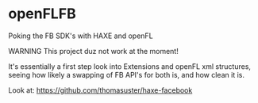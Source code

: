 # openFLFB
Poking the FB SDK's with HAXE and openFL

WARNING
This project duz not work at the moment!

It's essentially a first step look into Extensions and openFL xml structures, seeing how likely a swapping of FB API's for both is, and how clean it is.

Look at:
https://github.com/thomasuster/haxe-facebook
